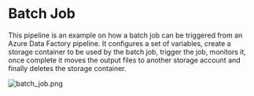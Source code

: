 # Batch Job

This pipeline is an example on how a batch job can be triggered from an Azure Data Factory pipeline.
It configures a set of variables, create a storage container to be used by the batch job, trigger the job, monitors it,
once complete it moves the output files to another storage account and finally deletes the storage container.

![batch_job.png](batch_job.png)
